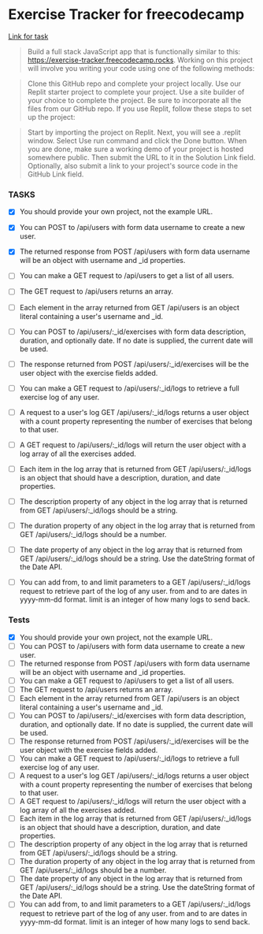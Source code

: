 # Exercise Tracker for freecodecamp
[Link for task](https://www.freecodecamp.org/learn/back-end-development-and-apis/back-end-development-and-apis-projects/exercise-tracker)
>Build a full stack JavaScript app that is functionally similar to this: https://exercise-tracker.freecodecamp.rocks. Working on this project will involve you writing your code using one of the following methods:

>Clone this GitHub repo and complete your project locally.
>Use our Replit starter project to complete your project.
>Use a site builder of your choice to complete the project. Be sure to incorporate all the files from our GitHub repo.
>If you use Replit, follow these steps to set up the project:

>Start by importing the project on Replit.
>Next, you will see a .replit window.
>Select Use run command and click the Done button.
>When you are done, make sure a working demo of your project is hosted somewhere public. Then submit the URL to it in the Solution Link field. Optionally, also submit a link to your project's source code in the GitHub Link field.

### TASKS
- [x] You should provide your own project, not the example URL.
- [x] You can POST to /api/users with form data username to create a new user.
- [x] The returned response from POST /api/users with form data username will be an object with username and _id properties.
- [ ] You can make a GET request to /api/users to get a list of all users.
- [ ] The GET request to /api/users returns an array.
- [ ] Each element in the array returned from GET /api/users is an object literal containing a user's username and _id.
- [ ] You can POST to /api/users/:_id/exercises with form data description, duration, and optionally date. If no date is supplied, the current date will be used.
- [ ] The response returned from POST /api/users/:_id/exercises will be the user object with the exercise fields added.
- [ ] You can make a GET request to /api/users/:_id/logs to retrieve a full exercise log of any user.
- [ ] A request to a user's log GET /api/users/:_id/logs returns a user object with a count property representing the number of exercises that belong to that user.
- [ ] A GET request to /api/users/:_id/logs will return the user object with a log array of all the exercises added.
- [ ] Each item in the log array that is returned from GET /api/users/:_id/logs is an object that should have a description, duration, and date properties.
- [ ] The description property of any object in the log array that is returned from GET /api/users/:_id/logs should be a string.
- [ ] The duration property of any object in the log array that is returned from GET /api/users/:_id/logs should be a number.
- [ ] The date property of any object in the log array that is returned from GET /api/users/:_id/logs should be a string. Use the dateString format of the Date API.
- [ ] You can add from, to and limit parameters to a GET /api/users/:_id/logs request to retrieve part of the log of any user. from and to are dates in yyyy-mm-dd format. limit is an integer of how many logs to send back.


### Tests

- [x] You should provide your own project, not the example URL.
- [ ] You can POST to /api/users with form data username to create a new user.
- [ ] The returned response from POST /api/users with form data username will be an object with username and _id properties.
- [ ] You can make a GET request to /api/users to get a list of all users.
- [ ] The GET request to /api/users returns an array.
- [ ] Each element in the array returned from GET /api/users is an object literal containing a user's username and _id.
- [ ] You can POST to /api/users/:_id/exercises with form data description, duration, and optionally date. If no date is supplied, the current date will be used.
- [ ] The response returned from POST /api/users/:_id/exercises will be the user object with the exercise fields added.
- [ ] You can make a GET request to /api/users/:_id/logs to retrieve a full exercise log of any user.
- [ ] A request to a user's log GET /api/users/:_id/logs returns a user object with a count property representing the number of exercises that belong to that user.
- [ ] A GET request to /api/users/:_id/logs will return the user object with a log array of all the exercises added.
- [ ] Each item in the log array that is returned from GET /api/users/:_id/logs is an object that should have a description, duration, and date properties.
- [ ] The description property of any object in the log array that is returned from GET /api/users/:_id/logs should be a string.
- [ ] The duration property of any object in the log array that is returned from GET /api/users/:_id/logs should be a number.
- [ ] The date property of any object in the log array that is returned from GET /api/users/:_id/logs should be a string. Use the dateString format of the Date API.
- [ ] You can add from, to and limit parameters to a GET /api/users/:_id/logs request to retrieve part of the log of any user. from and to are dates in yyyy-mm-dd format. limit is an integer of how many logs to send back.